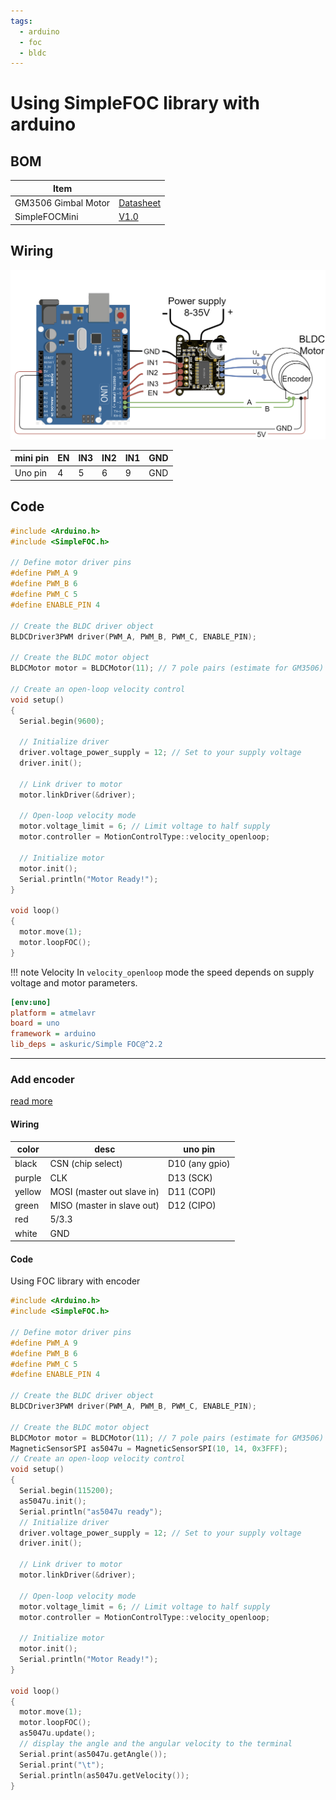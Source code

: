 ```yaml
---
tags:
  - arduino
  - foc
  - bldc
---
```


# Using SimpleFOC library with arduino

## BOM

| Item                |                                                                                                                                                          |
| ------------------- | -------------------------------------------------------------------------------------------------------------------------------------------------------- |
| GM3506 Gimbal Motor | [Datasheet](https://shop.iflight.com/ipower-motor-gm3506-brushless-gimbal-motor-pro967?srsltid=AfmBOorxFPdcsXxCQ93Hxf0i4cnaE-LePHXlcyZ7TCP1cqd_aKF_H0R0) |
| SimpleFOCMini       | [V1.0](https://docs.simplefoc.com/simplefocmini)                                                                                                         |

## Wiring


![alt text](images/foc_uno_wiring.png)

| mini pin | EN  | IN3 | IN2 | IN1 | GND |
| -------- | --- | --- | --- | --- | --- |
| Uno pin  | 4   | 5   | 6   | 9   | GND |


## Code

```cpp title="src/main.cpp"
#include <Arduino.h>
#include <SimpleFOC.h>

// Define motor driver pins
#define PWM_A 9
#define PWM_B 6
#define PWM_C 5
#define ENABLE_PIN 4

// Create the BLDC driver object
BLDCDriver3PWM driver(PWM_A, PWM_B, PWM_C, ENABLE_PIN);

// Create the BLDC motor object
BLDCMotor motor = BLDCMotor(11); // 7 pole pairs (estimate for GM3506)

// Create an open-loop velocity control
void setup()
{
  Serial.begin(9600);

  // Initialize driver
  driver.voltage_power_supply = 12; // Set to your supply voltage
  driver.init();

  // Link driver to motor
  motor.linkDriver(&driver);

  // Open-loop velocity mode
  motor.voltage_limit = 6; // Limit voltage to half supply
  motor.controller = MotionControlType::velocity_openloop;

  // Initialize motor
  motor.init();
  Serial.println("Motor Ready!");
}

void loop()
{
  motor.move(1);
  motor.loopFOC();
}
```

!!! note Velocity
    In `velocity_openloop` mode the speed depends on supply voltage and motor parameters. 
     

```ini title="platformio.ini"
[env:uno]
platform = atmelavr
board = uno
framework = arduino
lib_deps = askuric/Simple FOC@^2.2
```

---

### Add encoder
[read more](docs/Robotics/sensors/encoder/index.md)

#### Wiring

| color  | desc                       | uno pin        |
| ------ | -------------------------- | -------------- |
| black  | CSN  (chip select)         | D10 (any gpio) |
| purple | CLK                        | D13 (SCK)      |
| yellow | MOSI (master out slave in) | D11 (COPI)     |
| green  | MISO (master in slave out) | D12 (CIPO)     |
| red    | 5/3.3                      |                |
| white  | GND                        |                |

#### Code
Using FOC library with encoder

```cpp title="src/main.cpp"
#include <Arduino.h>
#include <SimpleFOC.h>

// Define motor driver pins
#define PWM_A 9
#define PWM_B 6
#define PWM_C 5
#define ENABLE_PIN 4

// Create the BLDC driver object
BLDCDriver3PWM driver(PWM_A, PWM_B, PWM_C, ENABLE_PIN);

// Create the BLDC motor object
BLDCMotor motor = BLDCMotor(11); // 7 pole pairs (estimate for GM3506)
MagneticSensorSPI as5047u = MagneticSensorSPI(10, 14, 0x3FFF);
// Create an open-loop velocity control
void setup()
{
  Serial.begin(115200);
  as5047u.init();
  Serial.println("as5047u ready");
  // Initialize driver
  driver.voltage_power_supply = 12; // Set to your supply voltage
  driver.init();

  // Link driver to motor
  motor.linkDriver(&driver);

  // Open-loop velocity mode
  motor.voltage_limit = 6; // Limit voltage to half supply
  motor.controller = MotionControlType::velocity_openloop;

  // Initialize motor
  motor.init();
  Serial.println("Motor Ready!");
}

void loop()
{
  motor.move(1);
  motor.loopFOC();
  as5047u.update();
  // display the angle and the angular velocity to the terminal
  Serial.print(as5047u.getAngle());
  Serial.print("\t");
  Serial.println(as5047u.getVelocity());
}
```